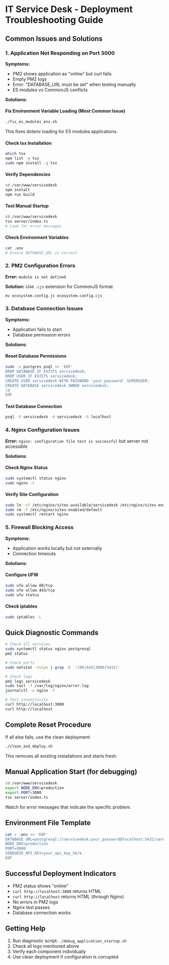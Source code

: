 # IT Service Desk - Deployment Troubleshooting Guide

## Common Issues and Solutions

### 1. Application Not Responding on Port 3000

**Symptoms:**
- PM2 shows application as "online" but curl fails
- Empty PM2 logs
- Error: "DATABASE_URL must be set" when testing manually
- ES modules vs CommonJS conflicts

**Solutions:**

#### Fix Environment Variable Loading (Most Common Issue)
```bash
./fix_es_modules_env.sh
```

This fixes dotenv loading for ES modules applications.

#### Check tsx Installation
```bash
which tsx
npm list -g tsx
sudo npm install -g tsx
```

#### Verify Dependencies
```bash
cd /var/www/servicedesk
npm install
npm run build
```

#### Test Manual Startup
```bash
cd /var/www/servicedesk
tsx server/index.ts
# Look for error messages
```

#### Check Environment Variables
```bash
cat .env
# Ensure DATABASE_URL is correct
```

### 2. PM2 Configuration Errors

**Error:** `module is not defined`

**Solution:** Use `.cjs` extension for CommonJS format
```bash
mv ecosystem.config.js ecosystem.config.cjs
```

### 3. Database Connection Issues

**Symptoms:**
- Application fails to start
- Database permission errors

**Solutions:**

#### Reset Database Permissions
```bash
sudo -u postgres psql << 'EOF'
DROP DATABASE IF EXISTS servicedesk;
DROP USER IF EXISTS servicedesk;
CREATE USER servicedesk WITH PASSWORD 'your_password' SUPERUSER;
CREATE DATABASE servicedesk OWNER servicedesk;
\q
EOF
```

#### Test Database Connection
```bash
psql -U servicedesk -d servicedesk -h localhost
```

### 4. Nginx Configuration Issues

**Error:** `nginx: configuration file test is successful` but server not accessible

**Solutions:**

#### Check Nginx Status
```bash
sudo systemctl status nginx
sudo nginx -t
```

#### Verify Site Configuration
```bash
sudo ln -sf /etc/nginx/sites-available/servicedesk /etc/nginx/sites-enabled/
sudo rm -f /etc/nginx/sites-enabled/default
sudo systemctl restart nginx
```

### 5. Firewall Blocking Access

**Symptoms:**
- Application works locally but not externally
- Connection timeouts

**Solutions:**

#### Configure UFW
```bash
sudo ufw allow 80/tcp
sudo ufw allow 443/tcp
sudo ufw status
```

#### Check iptables
```bash
sudo iptables -L
```

## Quick Diagnostic Commands

```bash
# Check all services
sudo systemctl status nginx postgresql
pm2 status

# Check ports
sudo netstat -tulpn | grep -E ':(80|443|3000|5432)'

# Check logs
pm2 logs servicedesk
sudo tail -f /var/log/nginx/error.log
journalctl -u nginx -f

# Test connectivity
curl http://localhost:3000
curl http://localhost
```

## Complete Reset Procedure

If all else fails, use the clean deployment:

```bash
./clean_and_deploy.sh
```

This removes all existing installations and starts fresh.

## Manual Application Start (for debugging)

```bash
cd /var/www/servicedesk
export NODE_ENV=production
export PORT=3000
tsx server/index.ts
```

Watch for error messages that indicate the specific problem.

## Environment File Template

```bash
cat > .env << 'EOF'
DATABASE_URL=postgresql://servicedesk:your_password@localhost:5432/servicedesk
NODE_ENV=production
PORT=3000
SENDGRID_API_KEY=your_api_key_here
EOF
```

## Successful Deployment Indicators

- PM2 status shows "online"
- `curl http://localhost:3000` returns HTML
- `curl http://localhost` returns HTML (through Nginx)
- No errors in PM2 logs
- Nginx test passes
- Database connection works

## Getting Help

1. Run diagnostic script: `./debug_application_startup.sh`
2. Check all logs mentioned above
3. Verify each component individually
4. Use clean deployment if configuration is corrupted
